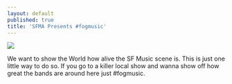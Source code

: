 ```yaml
---
layout: default
published: true
title: 'SFMA Presents #fogmusic'
---
```

![]({{site.baseurl}}/media/fogmusic_logo-01.jpg)

We want to show the World how alive the SF Music scene is. This is just one little way to do so. If you go to a killer local show and wanna show off how great the bands are around here just #fogmusic.
